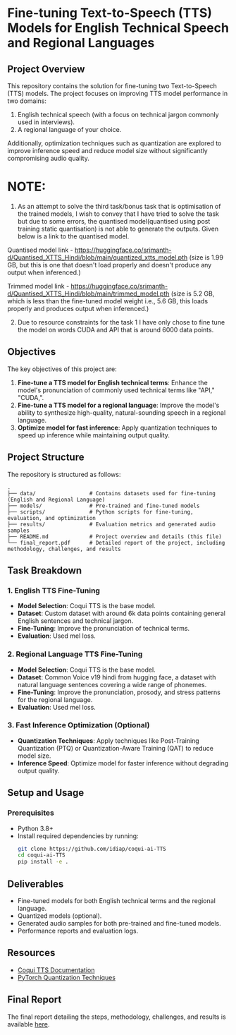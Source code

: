 # Fine-tuning Text-to-Speech (TTS) Models for English Technical Speech and Regional Languages

## Project Overview
This repository contains the solution for fine-tuning two Text-to-Speech (TTS) models. The project focuses on improving TTS model performance in two domains:
1. English technical speech (with a focus on technical jargon commonly used in interviews).
2. A regional language of your choice.

Additionally, optimization techniques such as quantization are explored to improve inference speed and reduce model size without significantly compromising audio quality.

# NOTE: 
1.  As an attempt to solve the third task/bonus task that is optimisation of the trained models, I wish to convey that I have tried to solve the task but due to some errors, the quantised model(quantised using post training static quantisation) is not able to generate the outputs. Given below is a link to the quantised model.

Quantised model link - https://huggingface.co/srimanth-d/Quantised_XTTS_Hindi/blob/main/quantized_xtts_model.pth (size is 1.99 GB, but this is one that doesn't load properly and doesn't produce any output when inferenced.)

Trimmed model link - https://huggingface.co/srimanth-d/Quantised_XTTS_Hindi/blob/main/trimmed_model.pth (size is 5.2 GB, which is less than the fine-tuned model weight i.e., 5.6 GB, this loads properly and produces output when inferenced.)

2.  Due to resource constraints for the task 1 I have only chose to fine tune the model on words CUDA and API that is around 6000 data points.


## Objectives
The key objectives of this project are:
1. **Fine-tune a TTS model for English technical terms**: Enhance the model's pronunciation of commonly used technical terms like "API," "CUDA,".
2. **Fine-tune a TTS model for a regional language**: Improve the model's ability to synthesize high-quality, natural-sounding speech in a regional language.
3. **Optimize model for fast inference**: Apply quantization techniques to speed up inference while maintaining output quality.

## Project Structure
The repository is structured as follows:

```
.
├── data/                 # Contains datasets used for fine-tuning (English and Regional Language)
├── models/               # Pre-trained and fine-tuned models
├── scripts/              # Python scripts for fine-tuning, evaluation, and optimization
├── results/              # Evaluation metrics and generated audio samples
├── README.md             # Project overview and details (this file)
└── final_report.pdf      # Detailed report of the project, including methodology, challenges, and results
```

## Task Breakdown

### 1. English TTS Fine-Tuning
- **Model Selection**: Coqui TTS is the base model.
- **Dataset**: Custom dataset with around 6k data points containing general English sentences and technical jargon.
- **Fine-Tuning**: Improve the pronunciation of technical terms.
- **Evaluation**: Used mel loss.
### 2. Regional Language TTS Fine-Tuning
- **Model Selection**: Coqui TTS is the base model.
- **Dataset**: Common Voice v19 hindi from hugging face, a dataset with natural language sentences covering a wide range of phonemes.
- **Fine-Tuning**: Improve the pronunciation, prosody, and stress patterns for the regional language.
- **Evaluation**: Used mel loss.

### 3. Fast Inference Optimization (Optional)
- **Quantization Techniques**: Apply techniques like Post-Training Quantization (PTQ) or Quantization-Aware Training (QAT) to reduce model size.
- **Inference Speed**: Optimize model for faster inference without degrading output quality.

## Setup and Usage
### Prerequisites
- Python 3.8+
- Install required dependencies by running:
  ```bash
  git clone https://github.com/idiap/coqui-ai-TTS
  cd coqui-ai-TTS
  pip install -e .
  ```

## Deliverables
- Fine-tuned models for both English technical terms and the regional language.
- Quantized models (optional).
- Generated audio samples for both pre-trained and fine-tuned models.
- Performance reports and evaluation logs.

## Resources
- [Coqui TTS Documentation](https://github.com/coqui-ai/TTS)
- [PyTorch Quantization Techniques](https://pytorch.org/docs/stable/quantization.html)

## Final Report
The final report detailing the steps, methodology, challenges, and results is available [here](final_report.pdf).
